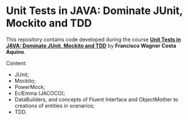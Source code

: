 # Unit Tests in JAVA: Dominate JUnit, Mockito and TDD

This repository contains code developed during the course **[Unit Tests in JAVA: Dominate JUnit, Mockito and TDD](https://www.udemy.com/course/testes-unitarios-em-java)** by **Francisco Wagner Costa Aquino**.

Content:
- JUnit;
- Mockito;
- PowerMock;
- EclEmma (JACOCO);
- DataBuilders, and concepts of Fluent Interface and ObjectMother to creations of entities in scenarios;
- TDD.